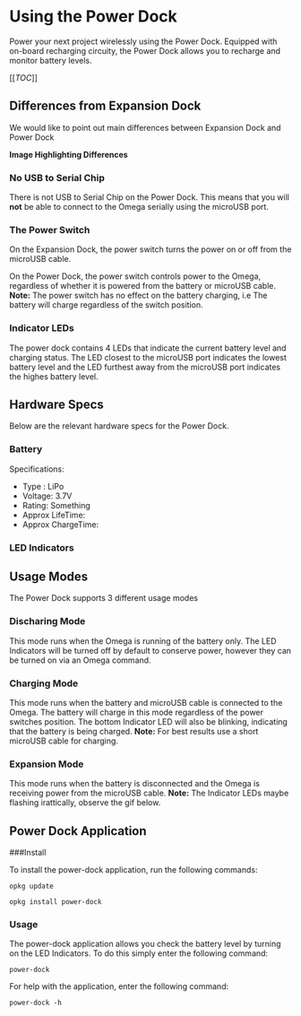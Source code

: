 # Using the Power Dock

Power your next project wirelessly using the Power Dock. Equipped with on-board recharging circuity, the Power Dock allows you to recharge and monitor battery levels. 

[[_TOC_]]

## Differences from Expansion Dock

We would like to point out main differences between Expansion Dock and Power Dock

**Image Highlighting Differences**

### No USB to Serial Chip

There is not USB to Serial Chip on the Power Dock. This means that you will **not** be able to connect to the Omega serially using the microUSB port.

### The Power Switch

On the Expansion Dock, the power switch turns the power on or off from the microUSB cable. 

On the Power Dock, the power switch controls power to the Omega, regardless of whether it is powered from the battery or microUSB cable. **Note:** The power switch has no effect on the battery charging, i.e The battery will charge regardless of the switch position. 

### Indicator LEDs

The power dock contains 4 LEDs that indicate the current battery level and charging status. The LED closest to the microUSB port indicates the lowest battery level and the LED furthest away from the microUSB port indicates the highes battery level. 

## Hardware Specs

Below are the relevant hardware specs for the Power Dock.

### Battery

Specifications:

* Type : LiPo
* Voltage: 3.7V
* Rating: Something
* Approx LifeTime: 
* Approx ChargeTime: 

### LED Indicators



## Usage Modes

The Power Dock supports 3 different usage modes

### Discharing Mode

This mode runs when the Omega is running of the battery only. The LED Indicators will be turned off by default to conserve power, however they can be turned on via an Omega command. 

### Charging Mode

This mode runs when the battery and microUSB cable is connected to the Omega. The battery will charge in this mode regardless of the power switches position. The bottom Indicator LED will also be blinking, indicating that the battery is being charged. **Note:** For best results use a short microUSB cable for charging.

### Expansion Mode

This mode runs when the battery is disconnected and the Omega is receiving power from the microUSB cable. **Note:** The Indicator LEDs maybe flashing irattically, observe the gif below.

## Power Dock Application

###Install

To install the power-dock application, run the following commands:

```
opkg update
```

```
opkg install power-dock
```

### Usage

The power-dock application allows you check the battery level by turning on the LED Indicators. To do this simply enter the following command:

```
power-dock
``` 

For help with the application, enter the following command:

```
power-dock -h
```